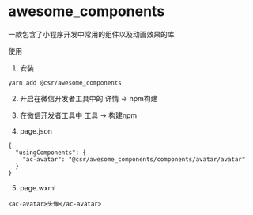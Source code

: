 # awesome_components

一款包含了小程序开发中常用的组件以及动画效果的库

使用

1. 安装
```
yarn add @csr/awesome_components
```

2. 开启在微信开发者工具中的 详情 -> npm构建

3. 在微信开发者工具中 工具 -> 构建npm

4. page.json
```
{
  "usingComponents": {
    "ac-avatar": "@csr/awesome_components/components/avatar/avatar"
  }
}
```

5. page.wxml
```
<ac-avatar>头像</ac-avatar>
```
